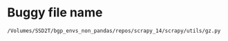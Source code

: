 # Buggy file name

```text
/Volumes/SSD2T/bgp_envs_non_pandas/repos/scrapy_14/scrapy/utils/gz.py
```
